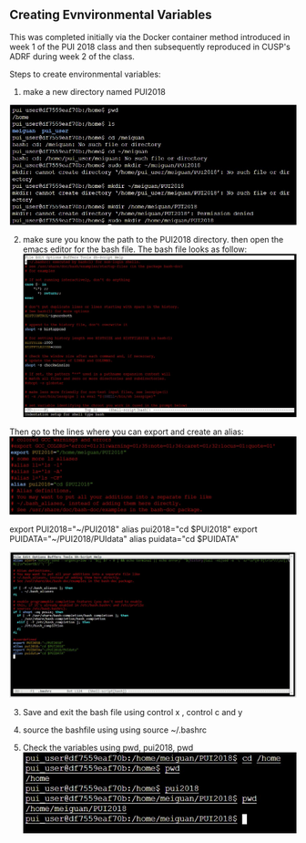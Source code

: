 ## Creating Evnvironmental Variables

This was completed initially via the Docker container method introduced in week 1 of the PUI 2018 class and then subsequently reproduced in CUSP's ADRF during week 2 of the class.

Steps to create environmental variables:

1) make a new directory named PUI2018

![mkdir](../HW1_yg833/yg833_mkdir.JPG)

2) make sure you know the path to the PUI2018 directory. then open the emacs editor for the bash file. The bash file looks as follow:
![bashfile](../HW1_yg833/yg833_emacs_editor.JPG)

Then go to the lines where you can export and create an alias:
![alias_docker](../HW1_yg833/yg833_environmental_variables.JPG)

export PUI2018="~/PUI2018"
alias pui2018="cd $PUI2018"
export PUIDATA="~/PUI2018/PUIdata"
alias puidata="cd $PUIDATA"

![alias](../HW1_yg833/yg833_bash_alias_file.JPG)

3) Save and exit the bash file using control x , control c and y

4) source the bashfile using using source ~/.bashrc

5) Check the variables using pwd, pui2018, pwd
![check](../HW1_yg833/yg833_check.JPG)